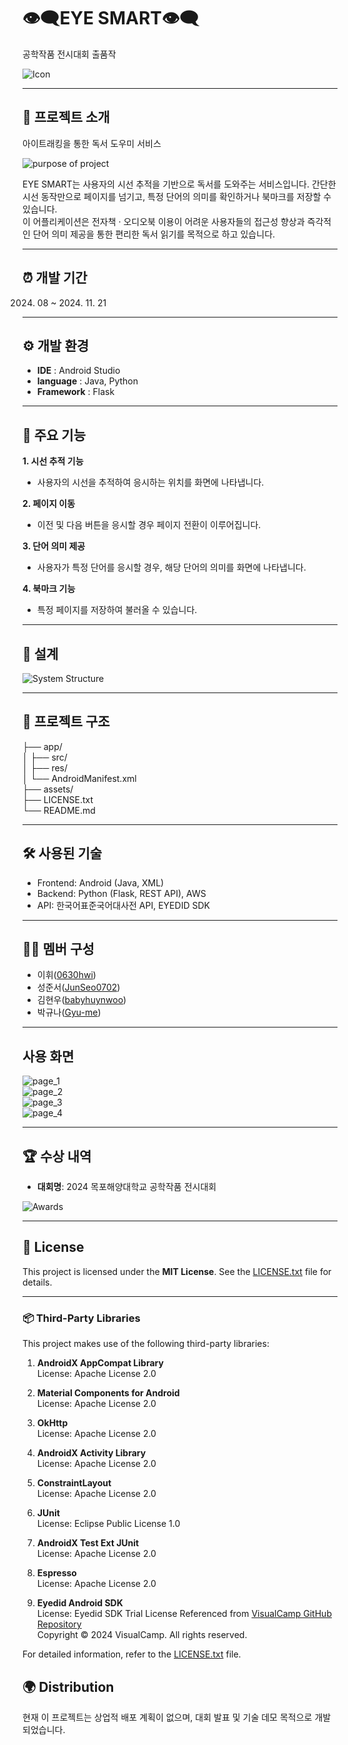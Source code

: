 # 👁️‍🗨️EYE SMART👁️‍🗨️  
공학작품 전시대회 출품작  

![Icon](assets/icon.png)  

---

## 📖 프로젝트 소개  
아이트래킹을 통한 독서 도우미 서비스  

![purpose of project](assets/purpose.png) 

EYE SMART는 사용자의 시선 추적을 기반으로 독서를 도와주는 서비스입니다. 간단한 시선 동작만으로 페이지를 넘기고, 특정 단어의 의미를 확인하거나 북마크를 저장할 수 있습니다.  
이 어플리케이션은 전자책 · 오디오북 이용이 어려운 사용자들의 접근성 향상과 즉각적인 단어 의미 제공을 통한 편리한 독서 읽기를 목적으로 하고 있습니다.

---

## ⏰ 개발 기간  
2024. 08 ~ 2024. 11. 21  

---

## ⚙️ 개발 환경  
- **IDE** : Android Studio  
- **language** : Java, Python  
- **Framework** : Flask  

---

## 📌 주요 기능  
**1. 시선 추적 기능**  
- 사용자의 시선을 추적하여 응시하는 위치를 화면에 나타냅니다.  

**2. 페이지 이동**  
- 이전 및 다음 버튼을 응시할 경우 페이지 전환이 이루어집니다.  

**3. 단어 의미 제공**  
- 사용자가 특정 단어를 응시할 경우, 해당 단어의 의미를 화면에 나타냅니다.  

**4. 북마크 기능**  
- 특정 페이지를 저장하여 불러올 수 있습니다.  

---

## 📄 설계  
![System Structure](assets/system_structure.png)  

---

## 📂 프로젝트 구조

├── app/                       
│   ├── src/                   
│   ├── res/                   
│   └── AndroidManifest.xml                   
├── assets/                   
├── LICENSE.txt                
└── README.md                 

---

## 🛠️ 사용된 기술  
- Frontend: Android (Java, XML)  
- Backend: Python (Flask, REST API), AWS  
- API: 한국어표준국어대사전 API, EYEDID SDK

---

## 🧑‍💻 멤버 구성  
- 이휘([0630hwi](https://github.com/0630hwi))  
- 성준서([JunSeo0702](https://github.com/JunSeo0702))  
- 김현우([babyhuynwoo](https://github.com/babyhuynwoo))  
- 박규나([Gyu-me](https://github.com/Gyu-me))  

---

## 사용 화면
![page_1](assets/page_1.png)  
![page_2](assets/page_2.png)  
![page_3](assets/page_3.png)  
![page_4](assets/page_4.png)  

---

## 🏆 수상 내역

- **대회명**: 2024 목포해양대학교 공학작품 전시대회

![Awards](assets/award.png) 

---

## 📜 License

This project is licensed under the **MIT License**. See the [LICENSE.txt](LICENSE.txt) file for details.

---

### 📦 Third-Party Libraries

This project makes use of the following third-party libraries:

1. **AndroidX AppCompat Library**  
   License: Apache License 2.0  

2. **Material Components for Android**  
   License: Apache License 2.0  

3. **OkHttp**  
   License: Apache License 2.0  

4. **AndroidX Activity Library**  
   License: Apache License 2.0  

5. **ConstraintLayout**  
   License: Apache License 2.0  

6. **JUnit**  
   License: Eclipse Public License 1.0  

7. **AndroidX Test Ext JUnit**  
   License: Apache License 2.0  

8. **Espresso**  
   License: Apache License 2.0  

9. **Eyedid Android SDK**  
   License: Eyedid SDK Trial License Referenced from [VisualCamp GitHub Repository](https://github.com/visualcamp/eyedid-android-sample)  
   Copyright © 2024 VisualCamp. All rights reserved.

For detailed information, refer to the [LICENSE.txt](LICENSE.txt) file.

## 🌍 Distribution
현재 이 프로젝트는 상업적 배포 계획이 없으며, 대회 발표 및 기술 데모 목적으로 개발되었습니다.
